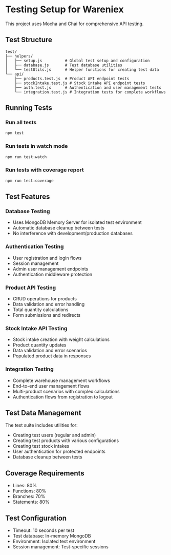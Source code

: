 # Testing Setup for Wareniex

This project uses Mocha and Chai for comprehensive API testing.

## Test Structure

```
test/
├── helpers/
│   ├── setup.js          # Global test setup and configuration
│   ├── database.js       # Test database utilities
│   └── testUtils.js      # Helper functions for creating test data
└── api/
    ├── products.test.js  # Product API endpoint tests
    ├── stockIntake.test.js # Stock intake API endpoint tests
    ├── auth.test.js      # Authentication and user management tests
    └── integration.test.js # Integration tests for complete workflows
```

## Running Tests

### Run all tests
```bash
npm test
```

### Run tests in watch mode
```bash
npm run test:watch
```

### Run tests with coverage report
```bash
npm run test:coverage
```

## Test Features

### Database Testing
- Uses MongoDB Memory Server for isolated test environment
- Automatic database cleanup between tests
- No interference with development/production databases

### Authentication Testing
- User registration and login flows
- Session management
- Admin user management endpoints
- Authentication middleware protection

### Product API Testing
- CRUD operations for products
- Data validation and error handling
- Total quantity calculations
- Form submissions and redirects

### Stock Intake API Testing
- Stock intake creation with weight calculations
- Product quantity updates
- Data validation and error scenarios
- Populated product data in responses

### Integration Testing
- Complete warehouse management workflows
- End-to-end user management flows
- Multi-product scenarios with complex calculations
- Authentication flows from registration to logout

## Test Data Management

The test suite includes utilities for:
- Creating test users (regular and admin)
- Creating test products with various configurations
- Creating test stock intakes
- User authentication for protected endpoints
- Database cleanup between tests

## Coverage Requirements

- Lines: 80%
- Functions: 80%
- Branches: 70%
- Statements: 80%

## Test Configuration

- Timeout: 10 seconds per test
- Test database: In-memory MongoDB
- Environment: Isolated test environment
- Session management: Test-specific sessions